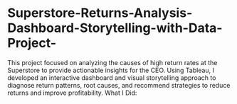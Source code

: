 # Superstore-Returns-Analysis-Dashboard-Storytelling-with-Data-Project-
This project focused on analyzing the causes of high return rates at the Superstore to provide actionable insights for the CEO. Using Tableau, I developed an interactive dashboard and visual storytelling approach to diagnose return patterns, root causes, and recommend strategies to reduce returns and improve profitability. What I Did:
